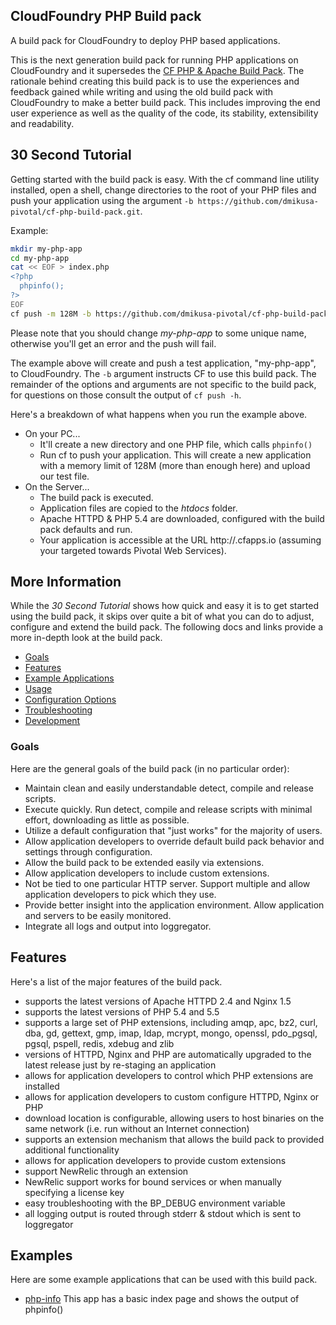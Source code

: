 ## CloudFoundry PHP Build pack

A build pack for CloudFoundry to deploy PHP based applications.

This is the next generation build pack for running PHP applications on CloudFoundry and it supersedes the [CF PHP & Apache Build Pack].  The rationale behind creating this build pack is to use the experiences and feedback gained while writing and using the old build pack with CloudFoundry to make a better build pack.  This includes improving the end user experience as well as the quality of the code, its stability, extensibility and readability.

## 30 Second Tutorial

Getting started with the build pack is easy.  With the cf command line utility installed, open a shell, change directories to the root of your PHP files and push your application using the argument `-b https://github.com/dmikusa-pivotal/cf-php-build-pack.git`.

Example:

```bash
mkdir my-php-app
cd my-php-app
cat << EOF > index.php
<?php
  phpinfo();
?>
EOF
cf push -m 128M -b https://github.com/dmikusa-pivotal/cf-php-build-pack.git my-php-app
```

Please note that you should change *my-php-app* to some unique name, otherwise you'll get an error and the push will fail.

The example above will create and push a test application, "my-php-app", to CloudFoundry.  The `-b` argument instructs CF to use this build pack.  The remainder of the options and arguments are not specific to the build pack, for questions on those consult the output of `cf push -h`.

Here's a breakdown of what happens when you run the example above.

  - On your PC...
    - It'll create a new directory and one PHP file, which calls `phpinfo()`
    - Run cf to push your application.  This will create a new application with a memory limit of 128M (more than enough here) and upload our test file.
  - On the Server...
    - The build pack is executed.
    - Application files are copied to the *htdocs* folder.
    - Apache HTTPD & PHP 5.4 are downloaded, configured with the build pack defaults and run.
    - Your application is accessible at the URL http://<app-name>.cfapps.io (assuming your targeted towards Pivotal Web Services).

## More Information

While the *30 Second Tutorial* shows how quick and easy it is to get started using the build pack, it skips over quite a bit of what you can do to adjust, configure and extend the build pack.  The following docs and links provide a more in-depth look at the build pack.

  - [Goals](#goals)
  - [Features](#features)
  - [Example Applications](#examples)
  - [Usage]
  - [Configuration Options]
  - [Troubleshooting]
  - [Development]

### Goals

Here are the general goals of the build pack (in no particular order):

  - Maintain clean and easily understandable detect, compile and release scripts.
  - Execute quickly.  Run detect, compile and release scripts with minimal effort, downloading as little as possible.
  - Utilize a default configuration that "just works" for the majority of users.
  - Allow application developers to override default build pack behavior and settings through configuration.
  - Allow the build pack to be extended easily via extensions.
  - Allow application developers to include custom extensions.
  - Not be tied to one particular HTTP server.  Support multiple and allow application developers to pick which they use.
  - Provide better insight into the application environment.  Allow application and servers to be easily monitored.
  - Integrate all logs and output into loggregator.

## Features

Here's a list of the major features of the build pack.

  - supports the latest versions of Apache HTTPD 2.4 and Nginx 1.5
  - supports the latest versions of PHP 5.4 and 5.5
  - supports a large set of PHP extensions, including amqp, apc, bz2, curl, dba, gd, gettext, gmp, imap, ldap, mcrypt, mongo, openssl, pdo_pgsql, pgsql, pspell, redis, xdebug and zlib
  - versions of HTTPD, Nginx and PHP are automatically upgraded to the latest release just by re-staging an application
  - allows for application developers to control which PHP extensions are installed
  - allows for application developers to custom configure HTTPD, Nginx or PHP
  - download location is configurable, allowing users to host binaries on the same network (i.e. run without an Internet connection)
  - supports an extension mechanism that allows the build pack to provided additional functionality
  - allows for application developers to provide custom extensions
  - support NewRelic through an extension
  - NewRelic support works for bound services or when manually specifying a license key
  - easy troubleshooting with the BP_DEBUG environment variable
  - all logging output is routed through stderr & stdout which is sent to loggregator

## Examples

Here are some example applications that can be used with this build pack.

  - [php-info]  This app has a basic index page and shows the output of phpinfo()


[CF PHP & Apache Build Pack]:https://github.com/dmikusa-pivotal/cf-php-apache-buildpack
[Configuration Options]:https://github.com/dmikusa-pivotal/cf-php-build-pack/blob/master/docs/config.md
[Development]:https://github.com/dmikusa-pivotal/cf-php-build-pack/blob/master/docs/development.md
[Troubleshooting]:https://github.com/dmikusa-pivotal/cf-php-build-pack/blob/master/docs/troubleshooting.md
[Usage]:https://github.com/dmikusa-pivotal/cf-php-build-pack/blob/master/docs/usage.md
[php-info]:https://github.com/dmikusa-pivotal/cf-ex-php-info
